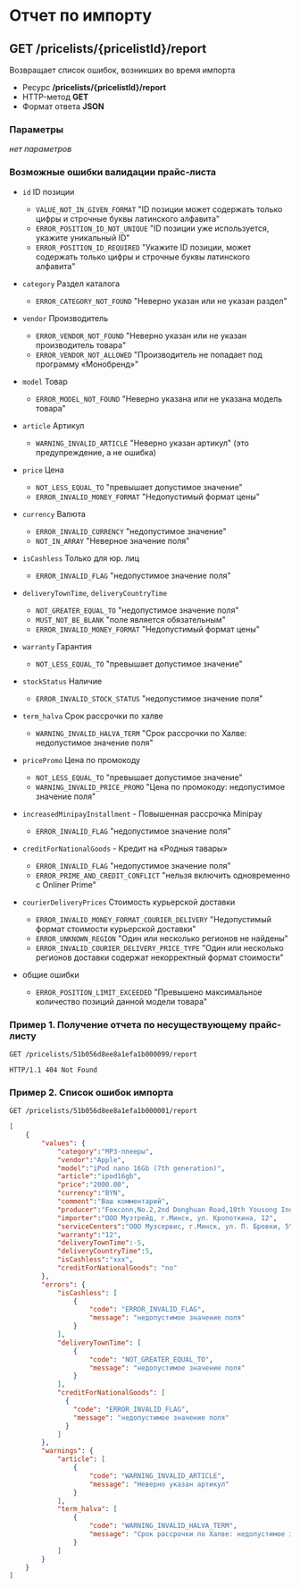 # Отчет по импорту

## GET /pricelists/{pricelistId}/report

Возвращает список ошибок, возникших во время импорта

- Ресурс **/pricelists/{pricelistId}/report**
- HTTP-метод **GET**
- Формат ответа **JSON**

### Параметры

*нет параметров*

### Возможные ошибки валидации прайс-листа

- `id` ID позиции
    - `VALUE_NOT_IN_GIVEN_FORMAT` "ID позиции может содержать только цифры и строчные буквы латинского алфавита"
    - `ERROR_POSITION_ID_NOT_UNIQUE` "ID позиции уже используется, укажите уникальный ID"
    - `ERROR_POSITION_ID_REQUIRED` "Укажите ID позиции, может содержать только цифры и строчные буквы латинского алфавита"
- `category` Раздел каталога
    - `ERROR_CATEGORY_NOT_FOUND` "Неверно указан или не указан раздел"
- `vendor` Производитель
    - `ERROR_VENDOR_NOT_FOUND` "Неверно указан или не указан производитель товара"
    - `ERROR_VENDOR_NOT_ALLOWED` "Производитель не попадает под программу «Монобренд»"
- `model` Товар
    - `ERROR_MODEL_NOT_FOUND` "Неверно указана или не указана модель товара"
- `article` Артикул
    - `WARNING_INVALID_ARTICLE` "Неверно указан артикул" (это предупреждение, а не ошибка)
- `price` Цена
    - `NOT_LESS_EQUAL_TO` "превышает допустимое значение"
    - `ERROR_INVALID_MONEY_FORMAT` "Недопустимый формат цены"
- `currency` Валюта
    - `ERROR_INVALID_CURRENCY` "недопустимое значение"
    - `NOT_IN_ARRAY` "Неверное значение поля"
- `isCashless` Только для юр. лиц
    - `ERROR_INVALID_FLAG` "недопустимое значение поля"
- `deliveryTownTime`, `deliveryCountryTime`
    - `NOT_GREATER_EQUAL_TO` "недопустимое значение поля"
    - `MUST_NOT_BE_BLANK` "поле является обязательным"
    - `ERROR_INVALID_MONEY_FORMAT` "Недопустимый формат цены"
- `warranty` Гарантия
    - `NOT_LESS_EQUAL_TO` "превышает допустимое значение"
- `stockStatus` Наличие
    - `ERROR_INVALID_STOCK_STATUS` "недопустимое значение поля"
- `term_halva` Срок рассрочки по халве
    - `WARNING_INVALID_HALVA_TERM` "Срок рассрочки по Халве: недопустимое значение поля"
- `pricePromo` Цена по промокоду
    - `NOT_LESS_EQUAL_TO` "превышает допустимое значение"
    - `WARNING_INVALID_PRICE_PROMO` "Цена по промокоду: недопустимое значение поля"
- `increasedMinipayInstallment` - Повышенная рассрочка Minipay
    - `ERROR_INVALID_FLAG` "недопустимое значение поля"
- `creditForNationalGoods` - Кредит на «Родныя тавары»
    - `ERROR_INVALID_FLAG` "недопустимое значение поля"
    - `ERROR_PRIME_AND_CREDIT_CONFLICT` "нельзя включить одновременно с Onliner Prime"
- `courierDeliveryPrices` Стоимость курьерской доставки    
    - `ERROR_INVALID_MONEY_FORMAT_COURIER_DELIVERY` "Недопустимый формат стоимости курьерской доставки"
    - `ERROR_UNKNOWN_REGION` "Один или несколько регионов не найдены"
    - `ERROR_INVALID_COURIER_DELIVERY_PRICE_TYPE` "Один или несколько регионов доставки содержат некорректный формат стоимости"

- общие ошибки
    - `ERROR_POSITION_LIMIT_EXCEEDED` "Превышено максимальное количество позиций данной модели товара"

### Пример 1. Получение отчета по несуществующему прайс-листу

```
GET /pricelists/51b056d8ee8a1efa1b000099/report
```

```
HTTP/1.1 404 Not Found
```

### Пример 2. Список ошибок импорта

```
GET /pricelists/51b056d8ee8a1efa1b000001/report
```

```json
[
    {
        "values": {
            "category":"MP3-плееры",
            "vendor":"Apple",
            "model":"iPod nano 16Gb (7th generation)",
            "article":"ipod16gb",
            "price":"2000.00",
            "currency":"BYN",
            "comment":"Ваш комментарий",
            "producer":"Foxconn,No.2,2nd Donghuan Road,10th Yousong Industrial District,Longhua,Baoan,Shenzhen City,Guangdong Province,China",
            "importer":"ООО Музтрейд, г.Минск, ул. Кропоткина, 12",
            "serviceCenters":"ООО Музсервис, г.Минск, ул. П. Бровки, 5\r\nООО Плеерсервис, г.Гомель, ул. Платонова, 16",
            "warranty":"12",
            "deliveryTownTime":-5,
            "deliveryCountryTime":5,
            "isCashless":"xxx",
            "creditForNationalGoods": "no"
        },
        "errors": {
            "isCashless": [
                {
                    "code": "ERROR_INVALID_FLAG",
                    "message": "недопустимое значение поля"
                }
            ],
            "deliveryTownTime": [
                {
                    "code": "NOT_GREATER_EQUAL_TO",
                    "message": "недопустимое значение поля"
                }
            ],
            "creditForNationalGoods": [
              {
                "code": "ERROR_INVALID_FLAG",
                "message": "недопустимое значение поля"
              }
            ]          
        },
        "warnings": {
            "article": [
                {
                    "code": "WARNING_INVALID_ARTICLE",
                    "message": "Неверно указан артикул"
                }
            ],
            "term_halva": [
                {
                    "code": "WARNING_INVALID_HALVA_TERM",
                    "message": "Срок рассрочки по Халве: недопустимое значение поля"
                }                              
            ]
        }
    }
]
```
